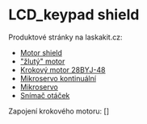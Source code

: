 # LCD_keypad shield

Produktové stránky na laskakit.cz:
* [Motor shield](https://www.laskakit.cz/arduino-4-kanalovy-motor-driver-shield-l293d/)
* ["žlutý" motor](https://www.laskakit.cz/tt-motor-s-prevodovkou-plastove-prevody/)
* [Krokový motor 28BYJ-48](https://www.laskakit.cz/krokovy-motor-28byj-48/)
* [Mikroservo kontinuální](https://www.laskakit.cz/plastove-micro-servo-sg90-9g--kontinualni/)
* [Mikroservo](https://www.laskakit.cz/plastove-micro-servo-sg90-9g--180/)
* [Snímač otáček](https://www.laskakit.cz/fotoelektricky-snimac-otacek/)

Zapojení krokového motoru:
[]
